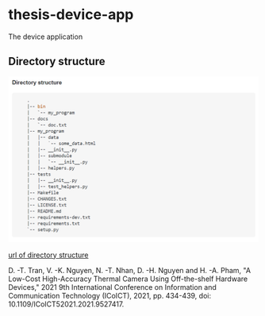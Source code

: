 # thesis-device-app
The device application 
## Directory structure
![Alt text](./docs/images/directory_structure.png "File Structure")

[url of directory structure](https://towardsdatascience.com/ultimate-setup-for-your-next-python-project-179bda8a7c2c)

D. -T. Tran, V. -K. Nguyen, N. -T. Nhan, D. -H. Nguyen and H. -A. Pham, "A Low-Cost High-Accuracy Thermal Camera Using Off-the-shelf Hardware Devices," 2021 9th International Conference on Information and Communication Technology (ICoICT), 2021, pp. 434-439, doi: 10.1109/ICoICT52021.2021.9527417.
